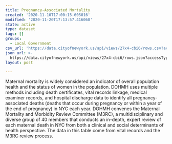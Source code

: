 ```yaml
---
title: Pregnancy-Associated Mortality
created: '2020-11-10T17:00:15.605016'
modified: '2020-11-20T17:13:57.416068'
state: active
type: dataset
tags: []
groups:
  - Local Government
csv_url: 'https://data.cityofnewyork.us/api/views/27x4-cbi6/rows.csv?accessType=DOWNLOAD'
json_url: >-
  https://data.cityofnewyork.us/api/views/27x4-cbi6/rows.json?accessType=DOWNLOAD
layout: post

---
```

Maternal mortality is widely considered an indicator of overall population health and the status of women in the population. DOHMH uses multiple methods including death certificates, vital records linkage, medical examiner records, and hospital discharge data to identify all pregnancy-associated deaths (deaths that occur during pregnancy or within a year of the end of pregnancy) in NYC each year. DOHMH convenes the Maternal Mortality and Morbidity Review Committee (M3RC), a multidisciplinary and diverse group of  40 members that conducts an in-depth, expert review of each maternal death in NYC from both a clinical and social determinants of health perspective. The data in this table come from vital records and the M3RC review process.
